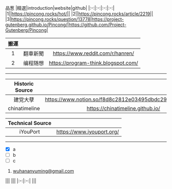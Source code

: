 品葱
|精選|introduction|website|github|
|:-:|:-:|:-:|:-:|
|1||https://pincong.rocks/hot/||
|2||https://pincong.rocks/article/2219||
|3|https://pincong.rocks/question/13778|https://project-gutenberg.github.io/Pincong/|https://github.com/Project-Gutenberg/Pincong|

|搬運|||
|:-:|:-:|:-:|
|1|翻車新聞|https://www.reddit.com/r/hanren/|
|2|编程随想|https://program-think.blogspot.com/|
***
|Historic Source||Github|
|:-:|:-:|:-:|
|建党大孽|https://www.notion.so/f8d8c2812e03495dbdc294b87bbb7ce5||
|chinatimeline|https://chinatimeline.github.io/|https://github.com/chinatimeline/data|

|Technical Source||
|:-:|:-:|
|iYouPort|https://www.iyouport.org/|
***
- [x] a
- [ ] b
- [ ] c
1. wuhananyuming@gmail.com

|||
|||
|:-:|:-:|
|||
